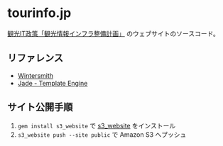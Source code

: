 tourinfo.jp
===========

[観光IT政策「観光情報インフラ整備計画」](http://tourinfo.jp) のウェブサイトのソースコード。


リファレンス
----------

- [Wintersmith](http://wintersmith.io/)
- [Jade - Template Engine](http://jade-lang.com/reference/)


サイト公開手順
------------

1. `gem install s3_website` で [s3_website](https://github.com/laurilehmijoki/s3_website) をインストール
2. `s3_website push --site public` で Amazon S3 へプッシュ
